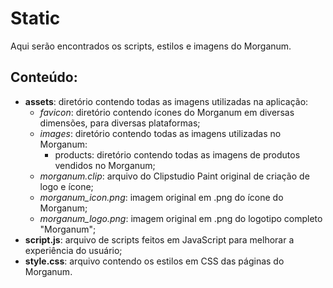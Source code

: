# Static
Aqui serão encontrados os scripts, estilos e imagens do Morganum.

## Conteúdo:
- **assets**: diretório contendo todas as imagens utilizadas na aplicação:
    - *favicon*: diretório contendo ícones do Morganum em diversas dimensões, para diversas plataformas;
    - *images*: diretório contendo todas as imagens utilizadas no Morganum:
        - products: diretório contendo todas as imagens de produtos vendidos no Morganum;
    - *morganum.clip*: arquivo do Clipstudio Paint original de criação de logo e ícone;
    - *morganum_icon.png*: imagem original em .png do ícone do Morganum;
    - *morganum_logo.png*: imagem original em .png do logotipo completo "Morganum";
- **script.js**: arquivo de scripts feitos em JavaScript para melhorar a experiência do usuário;
- **style.css**: arquivo contendo os estilos em CSS das páginas do Morganum.
